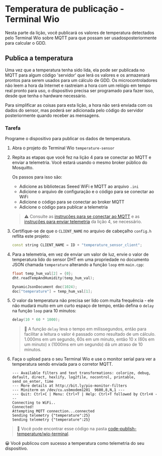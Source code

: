 # Temperatura de publicação - Terminal Wio

Nesta parte da lição, você publicará os valores de temperatura detectados pelo Terminal Wio sobre MQTT para que possam ser usados ​​posteriormente para calcular o GDD.

## Publica a temperatura

Uma vez que a temperatura tenha sido lida, ela pode ser publicada no MQTT para algum código 'servidor' que lerá os valores e os armazenará prontos para serem usados ​​para um cálculo de GDD. Os microcontroladores não leem a hora da Internet e rastreiam a hora com um relógio em tempo real pronto para uso, o dispositivo precisa ser programado para fazer isso, desde que tenha o hardware necessário.

Para simplificar as coisas para esta lição, a hora não será enviada com os dados do sensor, mas poderá ser adicionada pelo código do servidor posteriormente quando receber as mensagens.

### Tarefa

Programe o dispositivo para publicar os dados de temperatura.

1. Abra o projeto do Terminal Wio `temperature-sensor`

1. Repita as etapas que você fez na lição 4 para se conectar ao MQTT e enviar a telemetria. Você estará usando o mesmo broker público do Mosquitto.

    Os passos para isso são:

    - Adicione as bibliotecas Seeed WiFi e MQTT ao arquivo `.ini`
    - Adicione o arquivo de configuração e o código para se conectar ao WiFi
    - Adicione o código para se conectar ao broker MQTT
    - Adicione o código para publicar a telemetria

    > ⚠️ Consulte as [instruções para se conectar ao MQTT](../../../../../1-getting-started/lessons/4-connect-internet/translations/wio-terminal-mqtt.pt.md) e as [instruções para enviar telemetria](../../../1-getting-started/lessons/4-connect-internet/wio-terminal-telemetry.md) da lição 4, se necessário.

1. Certifique-se de que o `CLIENT_NAME` no arquivo de cabeçalho `config.h` reflita este projeto:

    ```cpp
    const string CLIENT_NAME = ID + "temperature_sensor_client";
    ```

1. Para a telemetria, em vez de enviar um valor de luz, envie o valor de temperatura lido do sensor DHT em uma propriedade no documento JSON chamada `temperature` alterando a função `loop` em `main.cpp`:

    ```cpp
    float temp_hum_val[2] = {0};
    dht.readTempAndHumidity(temp_hum_val);

    DynamicJsonDocument doc(1024);
    doc["temperature"] = temp_hum_val[1];
    ```

1. O valor da temperatura não precisa ser lido com muita frequência - ele não mudará muito em um curto espaço de tempo, então defina o `delay` na função `loop` para 10 minutos:

    ```cpp
    delay(10 * 60 * 1000);
    ```

    > 💁 A função `delay` leva o tempo em milissegundos, então para facilitar a leitura o valor é passado como resultado de um cálculo. 1.000ms em um segundo, 60s em um minuto, então 10 x (60s em um minuto) x (1000ms em um segundo) dá um atraso de 10 minutos.

1. Faça o upload para o seu Terminal Wio e use o monitor serial para ver a temperatura sendo enviada para o corretor MQTT.

    ```output
    --- Available filters and text transformations: colorize, debug, default, direct, hexlify, log2file, nocontrol, printable, send_on_enter, time
    --- More details at http://bit.ly/pio-monitor-filters
    --- Miniterm on /dev/cu.usbmodem1201  9600,8,N,1 ---
    --- Quit: Ctrl+C | Menu: Ctrl+T | Help: Ctrl+T followed by Ctrl+H ---
    Connecting to WiFi..
    Connected!
    Attempting MQTT connection...connected
    Sending telemetry {"temperature":25}
    Sending telemetry {"temperature":25}
    ```

> 💁 Você pode encontrar esse código na pasta [code-publish-temperature/wio-terminal](../code-publish-temperature/wio-terminal).

😀 Você publicou com sucesso a temperatura como telemetria do seu dispositivo.
